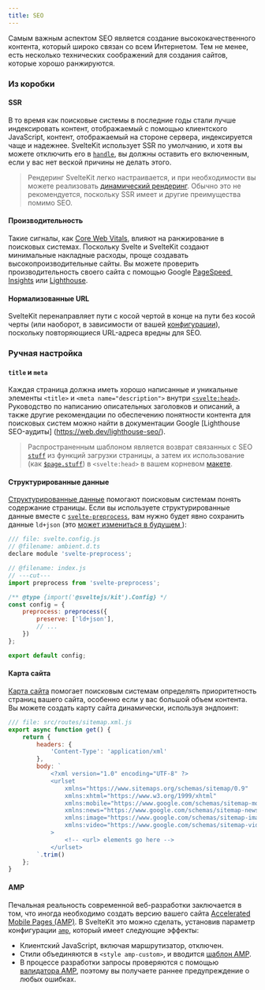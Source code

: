```yaml
---
title: SEO
---
```


Самым важным аспектом SEO является создание высококачественного контента, который широко связан со всем Интернетом. Тем не менее, есть несколько технических соображений для создания сайтов, которые хорошо ранжируются.

### Из коробки

#### SSR

В то время как поисковые системы в последние годы стали лучше индексировать контент, отображаемый с помощью клиентского JavaScript, контент, отображаемый на стороне сервера, индексируется чаще и надежнее. SvelteKit использует SSR по умолчанию, и хотя вы можете отключить его в [`handle`](#huki-handle), вы должны оставить его включенным, если у вас нет веской причины не делать этого.

> Рендеринг SvelteKit легко настраивается, и при необходимости вы можете реализовать [динамический рендеринг](https://developers.google.com/search/docs/advanced/javascript/dynamic-rendering). Обычно это не рекомендуется, поскольку SSR имеет и другие преимущества помимо SEO.

#### Производительность

Такие сигналы, как [Core Web Vitals](https://web.dev/vitals/#core-web-vitals), влияют на ранжирование в поисковых системах. Поскольку Svelte и SvelteKit создают минимальные накладные расходы, проще создавать высокопроизводительные сайты. Вы можете проверить производительность своего сайта с помощью Google [PageSpeed ​​Insights](https://pagespeed.web.dev/) или [Lighthouse](https://developers.google.com/web/tools/lighthouse).

#### Нормализованные URL

SvelteKit перенаправляет пути с косой чертой в конце на пути без косой черты (или наоборот, в зависимости от вашей [конфигурации](#konfiguracziya-trailingslash)), поскольку повторяющиеся URL-адреса вредны для SEO.

### Ручная настройка

#### `title` и `meta`

Каждая страница должна иметь хорошо написанные и уникальные элементы `<title>` и `<meta name="description">` внутри [`<svelte:head>`](https://ru.svelte.dev/docs#sintaksis-shablonov-svelte-head). Руководство по написанию описательных заголовков и описаний, а также другие рекомендации по обеспечению понятности контента для поисковых систем можно найти в документации Google [Lighthouse SEO-аудиты] (https://web.dev/lighthouse-seo/).

> Распространенным шаблоном является возврат связанных с SEO [`stuff`](s#zagruzka-dannyh-vozvrashhaemye-znacheniya-stuff) из функций загрузки страницы, а затем их использование (как [`$page.stuff`](#moduli-$app-stores)) в `<svelte:head>` в вашем корневом [макете](#makety).

#### Структурированные данные

[Структурированные данные](https://developers.google.com/search/docs/advanced/structured-data/intro-structured-data) помогают поисковым системам понять содержание страницы. Если вы используете структурированные данные вместе с [`svelte-preprocess`](https://github.com/sveltejs/svelte-preprocess), вам нужно будет явно сохранить данные `ld+json` (это [может измениться в будущем ](https://github.com/sveltejs/svelte-preprocess/issues/305)):


```js
/// file: svelte.config.js
// @filename: ambient.d.ts
declare module 'svelte-preprocess';

// @filename: index.js
// ---cut---
import preprocess from 'svelte-preprocess';

/** @type {import('@sveltejs/kit').Config} */
const config = {
	preprocess: preprocess({
		preserve: ['ld+json'],
		// ...
	})
};

export default config;
```

#### Карта сайта

[Карта сайта](https://developers.google.com/search/docs/advanced/sitemaps/build-sitemap) помогает поисковым системам определять приоритетность страниц вашего сайта, особенно если у вас большой объем контента. Вы можете создать карту сайта динамически, используя эндпоинт:

```js
/// file: src/routes/sitemap.xml.js
export async function get() {
	return {
		headers: {
			'Content-Type': 'application/xml'
		},
		body: `
			<?xml version="1.0" encoding="UTF-8" ?>
			<urlset
				xmlns="https://www.sitemaps.org/schemas/sitemap/0.9"
				xmlns:xhtml="https://www.w3.org/1999/xhtml"
				xmlns:mobile="https://www.google.com/schemas/sitemap-mobile/1.0"
				xmlns:news="https://www.google.com/schemas/sitemap-news/0.9"
				xmlns:image="https://www.google.com/schemas/sitemap-image/1.1"
				xmlns:video="https://www.google.com/schemas/sitemap-video/1.1"
			>
				<!-- <url> elements go here -->
			</urlset>
		`.trim()
	};
}
```

#### AMP

Печальная реальность современной веб-разработки заключается в том, что иногда необходимо создать версию вашего сайта [Accelerated Mobile Pages (AMP)](https://amp.dev/). В SvelteKit это можно сделать, установив параметр конфигурации [`amp`](#konfiguracziya-amp), который имеет следующие эффекты:

- Клиентский JavaScript, включая маршрутизатор, отключен.
- Стили объединяются в `<style amp-custom>`, и вводится [шаблон AMP](https://amp.dev/boilerplate/).
- В процессе разработки запросы проверяются с помощью [валидатора AMP](https://validator.ampproject.org/), поэтому вы получаете раннее предупреждение о любых ошибках.

